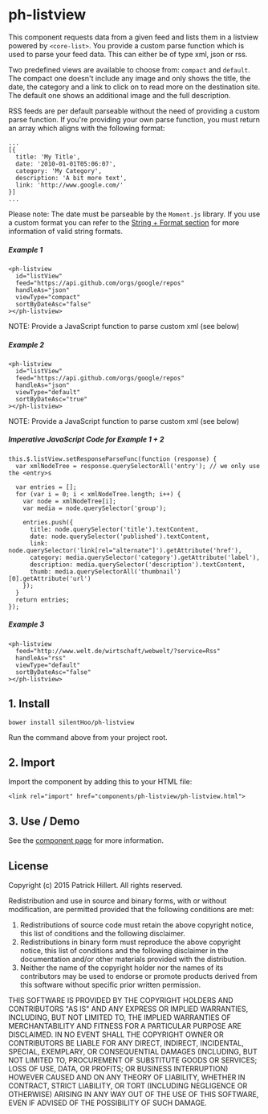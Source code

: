 # ph-listview

This component requests data from a given feed and lists them in a listview powered by `<core-list>`. You provide a
custom parse function which is used to parse your feed data. This can either be of type xml, json or rss.

Two predefined views are available to choose from: `compact` and `default`. The compact one doesn't include any
image and only shows the title, the date, the category and a link to click on to read more on the destination site. The
default one shows an additional image and the full description.

RSS feeds are per default parseable without the need of providing a custom parse function. If you're providing your
own parse function, you must return an array which aligns with the following format:

    ...
    [{
      title: 'My Title',
      date: '2010-01-01T05:06:07',
      category: 'My Category',
      description: 'A bit more text',
      link: 'http://www.google.com/'
    }]
    ...

Please note: The date must be parseable by the `Moment.js` library. If you use a custom format you can refer to the 
[String + Format section](http://momentjs.com/docs/#/parsing/string-format/) for more information of valid string formats.

##### Example 1

    <ph-listview
      id="listView"
      feed="https://api.github.com/orgs/google/repos"
      handleAs="json"
      viewType="compact"
      sortByDateAsc="false"
    ></ph-listview>

NOTE: Provide a JavaScript function to parse custom xml (see below)

##### Example 2

    <ph-listview
      id="listView"
      feed="https://api.github.com/orgs/google/repos"
      handleAs="json"
      viewType="default"
      sortByDateAsc="true"
    ></ph-listview>

NOTE: Provide a JavaScript function to parse custom xml (see below)

##### Imperative JavaScript Code for Example 1 + 2

    this.$.listView.setResponseParseFunc(function (response) {
      var xmlNodeTree = response.querySelectorAll('entry'); // we only use the <entry>s

      var entries = [];
      for (var i = 0; i < xmlNodeTree.length; i++) {
        var node = xmlNodeTree[i];
        var media = node.querySelector('group');

        entries.push({
          title: node.querySelector('title').textContent,
          date: node.querySelector('published').textContent,
          link: node.querySelector('link[rel="alternate"]').getAttribute('href'),
          category: media.querySelector('category').getAttribute('label'),
          description: media.querySelector('description').textContent,
          thumb: media.querySelectorAll('thumbnail')[0].getAttribute('url')
        });
      }
      return entries;
    });

##### Example 3

    <ph-listview
      feed="http://www.welt.de/wirtschaft/webwelt/?service=Rss"
      handleAs="rss"
      viewType="default"
      sortByDateAsc="false"
    ></ph-listview>

## 1. Install

`bower install silentHoo/ph-listview`

Run the command above from your project root.

## 2. Import

Import the component by adding this to your HTML file:

`<link rel="import" href="components/ph-listview/ph-listview.html">`

## 3. Use / Demo

See the [component page](http://silentHoo.github.io/ph-listview) for more information.

## License

Copyright (c) 2015 Patrick Hillert. All rights reserved.

Redistribution and use in source and binary forms, with or without
modification, are permitted provided that the following conditions are
met:

1. Redistributions of source code must retain the above copyright
notice, this list of conditions and the following disclaimer.
2. Redistributions in binary form must reproduce the above
copyright notice, this list of conditions and the following disclaimer
in the documentation and/or other materials provided with the
distribution.
3. Neither the name of the copyright holder nor the names of its
contributors may be used to endorse or promote products derived from
this software without specific prior written permission.

THIS SOFTWARE IS PROVIDED BY THE COPYRIGHT HOLDERS AND CONTRIBUTORS
"AS IS" AND ANY EXPRESS OR IMPLIED WARRANTIES, INCLUDING, BUT NOT
LIMITED TO, THE IMPLIED WARRANTIES OF MERCHANTABILITY AND FITNESS FOR
A PARTICULAR PURPOSE ARE DISCLAIMED. IN NO EVENT SHALL THE COPYRIGHT
OWNER OR CONTRIBUTORS BE LIABLE FOR ANY DIRECT, INDIRECT, INCIDENTAL,
SPECIAL, EXEMPLARY, OR CONSEQUENTIAL DAMAGES (INCLUDING, BUT NOT
LIMITED TO, PROCUREMENT OF SUBSTITUTE GOODS OR SERVICES; LOSS OF USE,
DATA, OR PROFITS; OR BUSINESS INTERRUPTION) HOWEVER CAUSED AND ON ANY
THEORY OF LIABILITY, WHETHER IN CONTRACT, STRICT LIABILITY, OR TORT
(INCLUDING NEGLIGENCE OR OTHERWISE) ARISING IN ANY WAY OUT OF THE USE
OF THIS SOFTWARE, EVEN IF ADVISED OF THE POSSIBILITY OF SUCH DAMAGE.
